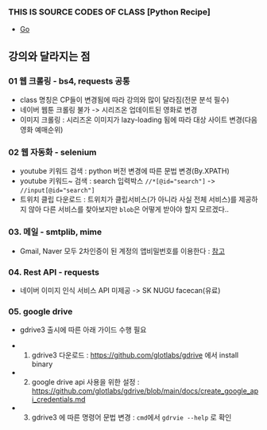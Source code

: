 ### THIS IS SOURCE CODES OF CLASS [Python Recipe]
 - [Go](https://www.inflearn.com/course/%ED%8C%8C%EC%9D%B4%EC%8D%AC-%EB%A0%88%EC%8B%9C%ED%94%BC-%ED%99%9C%EC%9A%A9/dashboard)

## 강의와 달라지는 점
### 01 웹 크롤링 - bs4, requests 공통 
 - class 명칭은 CP들이 변경됨에 따라 강의와 많이 달라짐(전문 분석 필수)
 - 네이버 웹툰 크롤링 불가 -> 시리즈온 업데이트된 영화로 변경 
 - 이미지 크롤링 : 시리즈온 이미지가 lazy-loading 됨에 따라 대상 사이트 변경(다음 영화 예매순위)
### 02 웹 자동화 - selenium
 - youtube 키워드 검색 : python 버전 변경에 따른 문법 변경(By.XPATH)
 - youtube 키워드~ 검색 : search 입력박스 ```//*[@id="search"]``` -> ```//input[@id="search"]```
 - 트위치 클립 다운로드 : 트위치가 클립서비스(가 아니라 사실 전체 서비스)를 제공하지 않아 다른 서비스를 찾아보지만 ```blob```은 어떻게 받아야 할지 모르겠다..

### 03. 메일 - smtplib, mime
 - Gmail, Naver 모두 2차인증이 된 계정의 앱비밀번호를 이용한다 : [참고](https://coding-kindergarten.tistory.com/204)

### 04. Rest API - requests
 - 네이버 이미지 인식 서비스 API 미제공 -> SK NUGU facecan(유료)

### 05. google drive
 - gdrive3 출시에 따른 아래 가이드 수행 필요
  + 1. gdrive3 다운로드 : https://github.com/glotlabs/gdrive 에서 install binary
  + 2. google drive api 사용을 위한 설정 : https://github.com/glotlabs/gdrive/blob/main/docs/create_google_api_credentials.md
  + 3. gdrive3 에 따른 명령어 문법 변경 : ```cmd```에서 ```gdrvie --help``` 로 확인  
